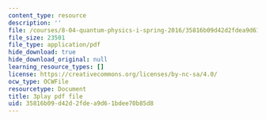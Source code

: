 ```yaml
---
content_type: resource
description: ''
file: /courses/8-04-quantum-physics-i-spring-2016/35816b09d42d2fdea9d61bdee70b85d8_xmjvqbYvY9o.pdf
file_size: 23501
file_type: application/pdf
hide_download: true
hide_download_original: null
learning_resource_types: []
license: https://creativecommons.org/licenses/by-nc-sa/4.0/
ocw_type: OCWFile
resourcetype: Document
title: 3play pdf file
uid: 35816b09-d42d-2fde-a9d6-1bdee70b85d8
---
```

